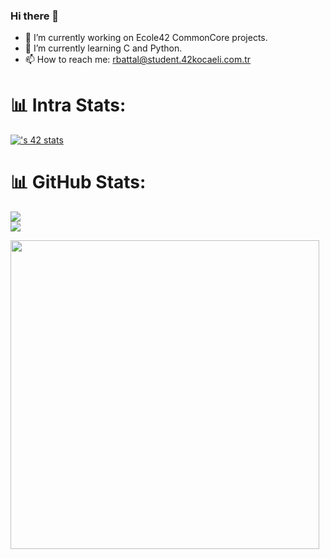 ### Hi there 👋
- 🔭 I’m currently working on Ecole42 CommonCore projects.
- 🌱 I’m currently learning C and Python.
- 📫 How to reach me: rbattal@student.42kocaeli.com.tr
<!--
**recepbattal/recepbattal** is a ✨ _special_ ✨ repository because its `README.md` (this file) appears on your GitHub profile.

Here are some ideas to get you started:

- 🔭 I’m currently working on Ecole42 CommonCore.
- 🌱 I’m currently learning ...
- 👯 I’m looking to collaborate on ...
- 🤔 I’m looking for help with ...
- 💬 Ask me about ...
- 📫 How to reach me: ...
- 😄 Pronouns: ...
- ⚡ Fun fact: ...
-->
# 📊 Intra Stats:
[![<rbattal>'s 42 stats](https://badge.mediaplus.ma/darkblue/<rbattal>)](https://github.com/oakoudad/badge42)
# 📊 GitHub Stats:
![](https://github-readme-stats.vercel.app/api?username=recepbattal&theme=chartreuse-dark&hide_border=true&include_all_commits=false&count_private=false)<br/>
![](https://github-readme-streak-stats.herokuapp.com/?user=recepbattal&theme=chartreuse-dark&hide_border=true)
<br/>
<p align="left">
<a href="https://github.com/recepbattal"><img width="494" src="https://github-readme-stats-eight-theta.vercel.app/api/top-langs/?username=recepbattal&theme=chartreuse-dark&layout=compact&bg_color=0e1116"/>
 </p>
